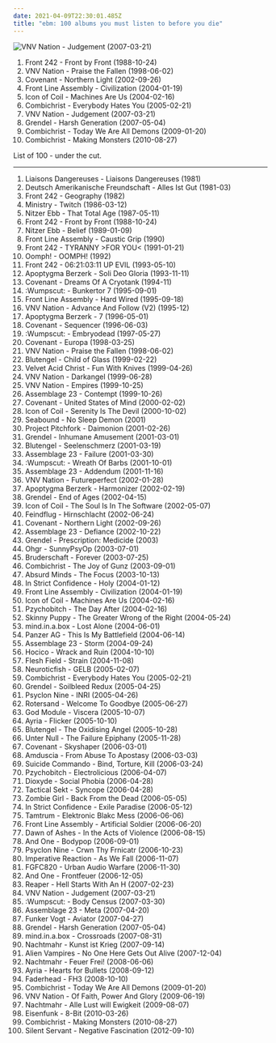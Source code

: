 ```yaml
---
date: 2021-04-09T22:30:01.485Z
title: "ebm: 100 albums you must listen to before you die"
---
```

![VNV Nation - Judgement (2007-03-21)](https://img.discogs.com/1Xvmw4uhXP_TICRaU2XJV_CQ86c=/fit-in/600x546/filters:strip_icc():format(jpeg):mode_rgb():quality(90)/discogs-images/R-946187-1611235318-9051.jpeg.jpg "VNV Nation - Judgement (2007-03-21)")
<ol class="albums">
<li data-cover="https://img.discogs.com/3Qd320OJlyQeqJ4aMywpUntGw1s=/fit-in/600x600/filters:strip_icc():format(jpeg):mode_rgb():quality(90)/discogs-images/R-16364-1280505916.jpeg.jpg" data-tags="ebm" role="button">Front 242 - Front by Front (1988-10-24)</li>
<li data-cover="https://img.discogs.com/k3pu6bHzd1S9ZybASPpAEA-UUX0=/fit-in/600x600/filters:strip_icc():format(jpeg):mode_rgb():quality(90)/discogs-images/R-10624-1174834437.jpeg.jpg" data-tags="ebm, futurepop" role="button">VNV Nation - Praise the Fallen (1998-06-02)</li>
<li data-cover="https://img.discogs.com/DFdycH0d8JucCOwi0wf-Q7xt8Gc=/fit-in/600x596/filters:strip_icc():format(jpeg):mode_rgb():quality(90)/discogs-images/R-91024-1356196838-1896.jpeg.jpg" data-tags="synthpop" role="button">Covenant - Northern Light (2002-09-26)</li>
<li data-cover="https://img.discogs.com/SzLw8Kdw5wQSy6aFcThC8EZh55o=/fit-in/600x600/filters:strip_icc():format(jpeg):mode_rgb():quality(90)/discogs-images/R-240746-1463420871-7364.jpeg.jpg" data-tags="ebm" role="button">Front Line Assembly - Civilization (2004-01-19)</li>
<li data-cover="https://img.discogs.com/yeGKUyKmH3cn79LY3qAplv6uXZE=/fit-in/479x466/filters:strip_icc():format(jpeg):mode_rgb():quality(90)/discogs-images/R-253750-1171277081.jpeg.jpg" data-tags="ebm" role="button">Icon of Coil - Machines Are Us (2004-02-16)</li>
<li data-cover="http://coverartarchive.org/release/cdb9a10b-625c-4ff9-908a-05580ea48310/9054492147-500.jpg" data-tags="industrial" role="button">Combichrist - Everybody Hates You (2005-02-21)</li>
<li data-cover="https://img.discogs.com/1Xvmw4uhXP_TICRaU2XJV_CQ86c=/fit-in/600x546/filters:strip_icc():format(jpeg):mode_rgb():quality(90)/discogs-images/R-946187-1611235318-9051.jpeg.jpg" data-tags="ebm, futurepop" role="button">VNV Nation - Judgement (2007-03-21)</li>
<li data-cover="http://coverartarchive.org/release/a94eefe2-6066-4fe7-b48e-d80b919e3c2a/5702151150-500.jpg" data-tags="ebm, harsh ebm, aggrotech" role="button">Grendel - Harsh Generation (2007-05-04)</li>
<li data-cover="http://coverartarchive.org/release/68a29d1b-d232-46ab-8def-71072d7ffb3d/9055869577-500.jpg" data-tags="aggrotech" role="button">Combichrist - Today We Are All Demons (2009-01-20)</li>
<li data-cover="http://coverartarchive.org/release/54b7a6ff-0a7e-3963-9909-531f408a0e2e/9060781507-500.jpg" data-tags="industrial, ebm" role="button">Combichrist - Making Monsters (2010-08-27)</li>
</ol>
List of 100 - under the cut.
<!-- more -->

_________________

<ol class="albums">
<li data-cover="https://img.discogs.com/9kSnfGWYkDF0y0oVSX9Q-igkZgg=/fit-in/300x300/filters:strip_icc():format(jpeg):mode_rgb():quality(90)/discogs-images/R-40073-1131195651.jpeg.jpg" data-tags="ebm" role="button">
Liaisons Dangereuses - Liaisons Dangereuses (1981)
</li>
<li data-cover="http://coverartarchive.org/release/cc22ec44-bd0f-341e-8366-bd852f2284b1/15833399379-500.jpg" data-tags="electronic, industrial, ebm, neue deutsche welle" role="button">
Deutsch Amerikanische Freundschaft - Alles Ist Gut (1981-03)
</li>
<li data-cover="https://img.discogs.com/-leBjzXx5M1MbT0l5XZs9Uv5TSE=/fit-in/600x600/filters:strip_icc():format(jpeg):mode_rgb():quality(90)/discogs-images/R-42713-1404493766-7753.jpeg.jpg" data-tags="ebm, industrial" role="button">
Front 242 - Geography (1982)
</li>
<li data-cover="http://coverartarchive.org/release/13a66df4-ce5c-4e8e-9ba1-8766decf5676/28680783980-500.jpg" data-tags="ebm, industrial" role="button">
Ministry - Twitch (1986-03-12)
</li>
<li data-cover="http://coverartarchive.org/release/5a32f2d3-7bf4-314d-9ddb-4e2f62b46221/19760017691-500.jpg" data-tags="ebm" role="button">
Nitzer Ebb - That Total Age (1987-05-11)
</li>
<li data-cover="https://img.discogs.com/3Qd320OJlyQeqJ4aMywpUntGw1s=/fit-in/600x600/filters:strip_icc():format(jpeg):mode_rgb():quality(90)/discogs-images/R-16364-1280505916.jpeg.jpg" data-tags="ebm" role="button">
Front 242 - Front by Front (1988-10-24)
</li>
<li data-cover="http://coverartarchive.org/release/8634c228-80f7-358e-b9bd-f7e6e558ad81/24652540760-500.jpg" data-tags="ebm" role="button">
Nitzer Ebb - Belief (1989-01-09)
</li>
<li data-cover="http://coverartarchive.org/release/2e29c6bf-a8e7-311c-9110-dff172682710/2261636180-500.jpg" data-tags="ebm" role="button">
Front Line Assembly - Caustic Grip (1990)
</li>
<li data-cover="https://img.discogs.com/9Gf8qubhFWaPjjGCaLCMDpaMjfo=/fit-in/150x150/filters:strip_icc():format(jpeg):mode_rgb():quality(90)/discogs-images/R-3567878-1349031692-4985.jpeg.jpg" data-tags="ebm" role="button">
Front 242 - TYRANNY >FOR YOU< (1991-01-21)
</li>
<li data-cover="http://coverartarchive.org/release/a5b84cb4-683e-4257-b073-2fb674062d55/14371888518-500.jpg" data-tags="ebm, industrial" role="button">
Oomph! - OOMPH! (1992)
</li>
<li data-cover="https://img.discogs.com/MmazM0fxtM9vhc7qi5BWKa0yPbg=/fit-in/600x600/filters:strip_icc():format(jpeg):mode_rgb():quality(90)/discogs-images/R-7104507-1433827097-4457.jpeg.jpg" data-tags="ebm" role="button">
Front 242 - 06:21:03:11 UP EVIL (1993-05-10)
</li>
<li data-cover="https://img.discogs.com/SX_W3lJcTxgLx3XqWSG54HaB5Ng=/fit-in/600x543/filters:strip_icc():format(jpeg):mode_rgb():quality(90)/discogs-images/R-1160084-1258692474.jpeg.jpg" data-tags="ebm" role="button">
Apoptygma Berzerk - Soli Deo Gloria (1993-11-11)
</li>
<li data-cover="http://coverartarchive.org/release/8261962b-3305-4b07-928b-9405ff67d262/14323730269-500.jpg" data-tags="ebm" role="button">
Covenant - Dreams Of A Cryotank (1994-11)
</li>
<li data-cover="https://via.placeholder.com/450" data-tags="industrial, ebm" role="button">
:Wumpscut: - Bunkertor 7 (1995-09-01)
</li>
<li data-cover="http://coverartarchive.org/release/def3a2ab-d04d-30ed-82c2-5d85b92943fc/2254710671-500.jpg" data-tags="ebm, industrial, electro-industrial" role="button">
Front Line Assembly - Hard Wired (1995-09-18)
</li>
<li data-cover="http://coverartarchive.org/release/c317b76a-9bd8-3741-bda5-5d1cc8991a8d/3566304546-500.jpg" data-tags="ebm, futurepop" role="button">
VNV Nation - Advance And Follow (V2) (1995-12)
</li>
<li data-cover="https://img.discogs.com/hsVR4bW013KkDdMAveWcTZMDtqA=/fit-in/447x705/filters:strip_icc():format(jpeg):mode_rgb():quality(90)/discogs-images/R-5772893-1605266259-5528.jpeg.jpg" data-tags="industrial, ebm" role="button">
Apoptygma Berzerk - 7 (1996-05-01)
</li>
<li data-cover="http://coverartarchive.org/release/47904d98-3813-4306-b61d-3024b865c9b2/3988070087-500.jpg" data-tags="ebm" role="button">
Covenant - Sequencer (1996-06-03)
</li>
<li data-cover="https://img.discogs.com/51DobrrJLT2iTuEFH_FSGJsLB88=/fit-in/600x600/filters:strip_icc():format(jpeg):mode_rgb():quality(90)/discogs-images/R-865720-1366962467-2979.jpeg.jpg" data-tags="ebm, electro-industrial" role="button">
:Wumpscut: - Embryodead (1997-05-27)
</li>
<li data-cover="https://img.discogs.com/oTrw4iyizH5nyya1j2_EI2JeVKc=/fit-in/600x598/filters:strip_icc():format(jpeg):mode_rgb():quality(90)/discogs-images/R-121861-1249336543.jpeg.jpg" data-tags="ebm" role="button">
Covenant - Europa (1998-03-25)
</li>
<li data-cover="https://img.discogs.com/k3pu6bHzd1S9ZybASPpAEA-UUX0=/fit-in/600x600/filters:strip_icc():format(jpeg):mode_rgb():quality(90)/discogs-images/R-10624-1174834437.jpeg.jpg" data-tags="ebm, futurepop" role="button">
VNV Nation - Praise the Fallen (1998-06-02)
</li>
<li data-cover="http://coverartarchive.org/release/6b300725-35bf-4f41-b6fd-cec5d48f077b/8769345080-500.jpg" data-tags="darkwave, gothic, ebm" role="button">
Blutengel - Child of Glass (1999-02-22)
</li>
<li data-cover="http://coverartarchive.org/release/e1ed1b26-35d7-3f95-9344-8722e2707fc8/10110496358-500.jpg" data-tags="industrial, ebm" role="button">
Velvet Acid Christ - Fun With Knives (1999-04-26)
</li>
<li data-cover="http://coverartarchive.org/release/23ca454e-1a44-4b49-8702-5b06d7ba4f3a/15627120178-500.jpg" data-tags="industrial, ebm" role="button">
VNV Nation - Darkangel (1999-06-28)
</li>
<li data-cover="http://coverartarchive.org/release/dd580bad-7982-39f6-93de-b1877ea6f696/24181956818-500.jpg" data-tags="futurepop" role="button">
VNV Nation - Empires (1999-10-25)
</li>
<li data-cover="http://coverartarchive.org/release/3e08454f-b9a6-483c-847c-72f4da4369cf/3240829039-500.jpg" data-tags="ebm" role="button">
Assemblage 23 - Contempt (1999-10-26)
</li>
<li data-cover="http://coverartarchive.org/release/e332bd88-d7a4-4ad0-844b-fb8063c6e0a0/3990451420-500.jpg" data-tags="futurepop" role="button">
Covenant - United States of Mind (2000-02-02)
</li>
<li data-cover="http://coverartarchive.org/release/75026d3c-3b74-4ba6-aede-3d229f1b6e5b/25801998611-500.jpg" data-tags="ebm, futurepop, metropolis" role="button">
Icon of Coil - Serenity Is The Devil (2000-10-02)
</li>
<li data-cover="http://coverartarchive.org/release/bc5dfd30-8904-4186-be13-e808fdaa0f56/15621560596-500.jpg" data-tags="ebm, futurepop" role="button">
Seabound - No Sleep Demon (2001)
</li>
<li data-cover="http://coverartarchive.org/release/8c6b52ec-976a-326f-b831-f9a2885ab1a2/28740868188-500.jpg" data-tags="industrial, ebm" role="button">
Project Pitchfork - Daimonion (2001-02-26)
</li>
<li data-cover="http://coverartarchive.org/release/062951d7-a7fb-4002-958c-da7f28ea0ae5/9219944771-500.jpg" data-tags="ebm" role="button">
Grendel - Inhumane Amusement (2001-03-01)
</li>
<li data-cover="http://coverartarchive.org/release/2b18f9eb-b171-4fd6-ab1f-9801c4adc992/11392866472-500.jpg" data-tags="electrogoth, industrial, ebm, darkwave" role="button">
Blutengel - Seelenschmerz (2001-03-19)
</li>
<li data-cover="http://coverartarchive.org/release/090a0fb7-dfb3-436a-a407-e7c098a16144/3240794986-500.jpg" data-tags="ebm, futurepop, metropolis" role="button">
Assemblage 23 - Failure (2001-03-30)
</li>
<li data-cover="https://img.discogs.com/i_m-oTCbkUTqczQzQTW4xFmAxZ8=/fit-in/600x600/filters:strip_icc():format(jpeg):mode_rgb():quality(90)/discogs-images/R-9591392-1483305156-3216.jpeg.jpg" data-tags="industrial" role="button">
:Wumpscut: - Wreath Of Barbs (2001-10-01)
</li>
<li data-cover="http://coverartarchive.org/release/de4567f7-ff4f-350e-8ade-430879b0a5a4/24736365539-500.jpg" data-tags="futurepop, synth pop, ebm" role="button">
Assemblage 23 - Addendum (2001-11-16)
</li>
<li data-cover="https://img.discogs.com/DMU2NAHAk_ZiSsK-iEOfdfyxUWs=/fit-in/600x600/filters:strip_icc():format(jpeg):mode_rgb():quality(90)/discogs-images/R-2172904-1305308916.jpeg.jpg" data-tags="industrial, electronic, futurepop" role="button">
VNV Nation - Futureperfect (2002-01-28)
</li>
<li data-cover="http://coverartarchive.org/release/c24deebf-adae-4ac0-bf5e-0a349d4864b0/9408709198-500.jpg" data-tags="synthpop" role="button">
Apoptygma Berzerk - Harmonizer (2002-02-19)
</li>
<li data-cover="https://img.discogs.com/S-eM9VXXYcgfirJjTQsorhyGYxo=/fit-in/600x600/filters:strip_icc():format(jpeg):mode_rgb():quality(90)/discogs-images/R-100723-1269258468.jpeg.jpg" data-tags="ebm" role="button">
Grendel - End of Ages (2002-04-15)
</li>
<li data-cover="http://coverartarchive.org/release/823581d6-4075-3b03-af5c-5863cece900d/8157775574-500.jpg" data-tags="ebm" role="button">
Icon of Coil - The Soul Is In The Software (2002-05-07)
</li>
<li data-cover="http://coverartarchive.org/release/95a2889d-5127-4bf7-88f3-bf2273323c42/8925141225-500.jpg" data-tags="ebm, industrial" role="button">
Feindflug - Hirnschlacht (2002-06-24)
</li>
<li data-cover="https://img.discogs.com/DFdycH0d8JucCOwi0wf-Q7xt8Gc=/fit-in/600x596/filters:strip_icc():format(jpeg):mode_rgb():quality(90)/discogs-images/R-91024-1356196838-1896.jpeg.jpg" data-tags="synthpop" role="button">
Covenant - Northern Light (2002-09-26)
</li>
<li data-cover="http://coverartarchive.org/release/a3c6a919-a7a5-3fc7-b16d-3b5d45aea7e0/24787862888-500.jpg" data-tags="ebm" role="button">
Assemblage 23 - Defiance (2002-10-22)
</li>
<li data-cover="http://coverartarchive.org/release/1a3d000f-79cc-4451-9cb6-b8e048ad4c66/8007366186-500.jpg" data-tags="industrial, dark electro, ebm, metropolis" role="button">
Grendel - Prescription: Medicide (2003)
</li>
<li data-cover="http://coverartarchive.org/release/34de4124-76fd-4596-a891-82a9041612f9/6485727185-500.jpg" data-tags="radio radio radio" role="button">
Ohgr - SunnyPsyOp (2003-07-01)
</li>
<li data-cover="https://img.discogs.com/x_ZXbTXhgJAS1mE58lQEzzO1UJg=/fit-in/426x600/filters:strip_icc():format(jpeg):mode_rgb():quality(90)/discogs-images/R-175867-1555449374-8049.png.jpg" data-tags="industrial, ebm, desert island discs, recommendable" role="button">
Bruderschaft - Forever (2003-07-25)
</li>
<li data-cover="http://coverartarchive.org/release/8a9f88ee-4b69-445a-8eb1-0f83345faf3f/9065922207-500.jpg" data-tags="industrial, aggrotech, powernoise, electro-industrial" role="button">
Combichrist - The Joy of Gunz (2003-09-01)
</li>
<li data-cover="http://coverartarchive.org/release/86baa9d0-b610-4721-80ee-bc70f5c0680a/15092844749-500.jpg" data-tags="ebm, electronic, futurepop" role="button">
Absurd Minds - The Focus (2003-10-13)
</li>
<li data-cover="https://img.discogs.com/mxY3UDQC1EtTbRuE-do2hsnH3wk=/fit-in/400x400/filters:strip_icc():format(jpeg):mode_rgb():quality(90)/discogs-images/R-465895-1117587788.jpg.jpg" data-tags="ebm" role="button">
In Strict Confidence - Holy (2004-01-12)
</li>
<li data-cover="https://img.discogs.com/SzLw8Kdw5wQSy6aFcThC8EZh55o=/fit-in/600x600/filters:strip_icc():format(jpeg):mode_rgb():quality(90)/discogs-images/R-240746-1463420871-7364.jpeg.jpg" data-tags="ebm" role="button">
Front Line Assembly - Civilization (2004-01-19)
</li>
<li data-cover="https://img.discogs.com/yeGKUyKmH3cn79LY3qAplv6uXZE=/fit-in/479x466/filters:strip_icc():format(jpeg):mode_rgb():quality(90)/discogs-images/R-253750-1171277081.jpeg.jpg" data-tags="ebm" role="button">
Icon of Coil - Machines Are Us (2004-02-16)
</li>
<li data-cover="http://coverartarchive.org/release/5ed343a0-2ea4-419a-bb1d-692f2c249767/12312885496-500.jpg" data-tags="ebm, german" role="button">
Pzychobitch - The Day After (2004-02-16)
</li>
<li data-cover="https://img.discogs.com/zRGVfiF2OBHy59lfynGezJC6ZnQ=/fit-in/600x450/filters:strip_icc():format(jpeg):mode_rgb():quality(90)/discogs-images/R-11830050-1530013764-6607.jpeg.jpg" data-tags="industrial" role="button">
Skinny Puppy - The Greater Wrong of the Right (2004-05-24)
</li>
<li data-cover="https://via.placeholder.com/450" data-tags="futurepop, ebm" role="button">
mind.in.a.box - Lost Alone (2004-06-01)
</li>
<li data-cover="http://coverartarchive.org/release/85d7b32d-7b3f-4c61-b51e-bbf61c9267e8/15619141380-500.jpg" data-tags="industrial" role="button">
Panzer AG - This Is My Battlefield (2004-06-14)
</li>
<li data-cover="https://img.discogs.com/cfc9e7fd50d7c9c08931869b95f6849a01d0635d/images/spacer.gif" data-tags="ebm, futurepop" role="button">
Assemblage 23 - Storm (2004-09-24)
</li>
<li data-cover="https://img.discogs.com/J94iFtQ-S_W_aq2FuUrefhHfjGg=/fit-in/600x600/filters:strip_icc():format(jpeg):mode_rgb():quality(90)/discogs-images/R-385313-1277151264.jpeg.jpg" data-tags="dark electro, industrial, ebm, metropolis" role="button">
Hocico - Wrack and Ruin (2004-10-10)
</li>
<li data-cover="http://coverartarchive.org/release/84ad75fa-44b2-3f90-8c5f-4b3fb9708678/10743288348-500.jpg" data-tags="industrial" role="button">
Flesh Field - Strain (2004-11-08)
</li>
<li data-cover="http://coverartarchive.org/release/05d89414-cc3c-3a04-8483-1a69273d2125/4469286300-500.jpg" data-tags="ebm, synth" role="button">
Neuroticfish - GELB (2005-02-07)
</li>
<li data-cover="http://coverartarchive.org/release/cdb9a10b-625c-4ff9-908a-05580ea48310/9054492147-500.jpg" data-tags="industrial" role="button">
Combichrist - Everybody Hates You (2005-02-21)
</li>
<li data-cover="http://coverartarchive.org/release/c22e34a1-ef58-30b6-9ee7-988775a4fe4d/10237052669-500.jpg" data-tags="industrial, ebm, dark electro" role="button">
Grendel - Soilbleed Redux (2005-04-25)
</li>
<li data-cover="http://coverartarchive.org/release/2115e652-02b4-4916-b26f-517aa2eee039/9061551085-500.jpg" data-tags="industrial" role="button">
Psyclon Nine - INRI (2005-04-26)
</li>
<li data-cover="https://img.discogs.com/jIvL9rUv2vZu-dbnbKulqwmHtYo=/fit-in/450x448/filters:strip_icc():format(jpeg):mode_rgb():quality(90)/discogs-images/R-491586-1122508052.jpg.jpg" data-tags="ebm" role="button">
Rotersand - Welcome To Goodbye (2005-06-27)
</li>
<li data-cover="https://img.discogs.com/HQkL9UB2mhjc9vVX_EbC6K4D7j4=/fit-in/600x535/filters:strip_icc():format(jpeg):mode_rgb():quality(90)/discogs-images/R-544661-1590431253-9618.jpeg.jpg" data-tags="ebm, dark electro" role="button">
God Module - Viscera (2005-10-07)
</li>
<li data-cover="http://coverartarchive.org/release/1462eaf2-f546-401c-9ac9-295ae18e0541/7827894481-500.jpg" data-tags="ayria, ebm" role="button">
Ayria - Flicker (2005-10-10)
</li>
<li data-cover="http://coverartarchive.org/release/59651cd9-510f-4b08-972e-a52bcdfddd0d/22005737764-500.jpg" data-tags="darkwave" role="button">
Blutengel - The Oxidising Angel (2005-10-28)
</li>
<li data-cover="http://coverartarchive.org/release/b36ae268-7613-484a-861e-742a6abc2b54/7991788886-500.jpg" data-tags="ebm" role="button">
Unter Null - The Failure Epiphany (2005-11-28)
</li>
<li data-cover="http://coverartarchive.org/release/1972b060-ed26-3294-a9fe-68df8e46730e/3989102064-500.jpg" data-tags="futurepop, ebm" role="button">
Covenant - Skyshaper (2006-03-01)
</li>
<li data-cover="https://img.discogs.com/K9fWFCbuShoeeTlEtPtcTP9qSaM=/fit-in/600x862/filters:strip_icc():format(jpeg):mode_rgb():quality(90)/discogs-images/R-635343-1570355098-3014.jpeg.jpg" data-tags="industrial, techno, dark electro, ebm, metropolis" role="button">
Amduscia - From Abuse To Apostasy (2006-03-03)
</li>
<li data-cover="https://img.discogs.com/MK3kejTyRY1kKfGV5igAQF0kOzw=/fit-in/600x600/filters:strip_icc():format(jpeg):mode_rgb():quality(90)/discogs-images/R-1430114-1219059796.jpeg.jpg" data-tags="ebm, industrial, harsh ebm" role="button">
Suicide Commando - Bind, Torture, Kill (2006-03-24)
</li>
<li data-cover="http://coverartarchive.org/release/33899b00-afe7-4925-bcf1-307397379da2/12312900585-500.jpg" data-tags="industrial, ebm" role="button">
Pzychobitch - Electrolicious (2006-04-07)
</li>
<li data-cover="http://coverartarchive.org/release/d58505d6-8dea-4875-9edc-ee9f48bc0ba4/9067544706-500.jpg" data-tags="industrial, dark electro, ebm" role="button">
Dioxyde - Social Phobia (2006-04-28)
</li>
<li data-cover="http://coverartarchive.org/release/dfa61791-e35a-31c6-9c6d-c6fee31f4e88/8961128077-500.jpg" data-tags="ebm, aggrotech, industrial, dark electro" role="button">
Tactical Sekt - Syncope (2006-04-28)
</li>
<li data-cover="http://coverartarchive.org/release/6c9b2c65-c976-4f86-84a8-b5774609b362/15848864452-500.jpg" data-tags="dark electro, ebm, industrial" role="button">
Zombie Girl - Back From the Dead (2006-05-05)
</li>
<li data-cover="https://img.discogs.com/ufOkf57z1rhXtevrPt5tdRI2xiY=/fit-in/599x590/filters:strip_icc():format(jpeg):mode_rgb():quality(90)/discogs-images/R-689378-1273475342.jpeg.jpg" data-tags="ebm, darkwave" role="button">
In Strict Confidence - Exile Paradise (2006-05-12)
</li>
<li data-cover="http://coverartarchive.org/release/3c6e82f4-865d-3657-9d65-86737b208aff/2850609992-500.jpg" data-tags="dark electro, ebm, industrial and ebm" role="button">
Tamtrum - Elektronic Blakc Mess (2006-06-06)
</li>
<li data-cover="http://coverartarchive.org/release/b4e9cde8-78d8-4390-a5bb-8025feb93807/6069833114-500.jpg" data-tags="ebm, industrial" role="button">
Front Line Assembly - Artificial Soldier (2006-06-20)
</li>
<li data-cover="http://coverartarchive.org/release/dba37eaa-374f-4b23-bb84-5caf72fb8be8/9036997183-500.jpg" data-tags="dark electro, industrial, ebm" role="button">
Dawn of Ashes - In the Acts of Violence (2006-08-15)
</li>
<li data-cover="http://coverartarchive.org/release/025e433e-757a-34a9-b349-c1ef3e084f07/5220361427-500.jpg" data-tags="synthpop" role="button">
And One - Bodypop (2006-09-01)
</li>
<li data-cover="http://coverartarchive.org/release/cbad8c1c-500c-3a8e-83ff-7a67e54db5c3/8482057958-500.jpg" data-tags="industrial, dark electro, ebm" role="button">
Psyclon Nine - Crwn Thy Frnicatr (2006-10-23)
</li>
<li data-cover="http://coverartarchive.org/release/a4633f56-1ebd-4d56-984f-efeb99c59b6a/15596033836-500.jpg" data-tags="ebm" role="button">
Imperative Reaction - As We Fall (2006-11-07)
</li>
<li data-cover="https://img.discogs.com/ACErB_ZKOLVpb0-ltZfDNNt1Rl4=/fit-in/200x200/filters:strip_icc():format(jpeg):mode_rgb():quality(90)/discogs-images/R-860156-1166309941.jpeg.jpg" data-tags="dark electro, ebm" role="button">
FGFC820 - Urban Audio Warfare (2006-11-30)
</li>
<li data-cover="http://coverartarchive.org/release/2dd9923d-9e53-3872-8bdf-5dbc1c338df4/23316236628-500.jpg" data-tags="ebm" role="button">
And One - Frontfeuer (2006-12-05)
</li>
<li data-cover="https://via.placeholder.com/450" data-tags="industrial, ebm" role="button">
Reaper - Hell Starts With An H (2007-02-23)
</li>
<li data-cover="https://img.discogs.com/1Xvmw4uhXP_TICRaU2XJV_CQ86c=/fit-in/600x546/filters:strip_icc():format(jpeg):mode_rgb():quality(90)/discogs-images/R-946187-1611235318-9051.jpeg.jpg" data-tags="ebm, futurepop" role="button">
VNV Nation - Judgement (2007-03-21)
</li>
<li data-cover="https://img.discogs.com/fgkxtUH7FQRHBtdSZQTt4TUzKvk=/fit-in/160x160/filters:strip_icc():format(jpeg):mode_rgb():quality(90)/discogs-images/R-958306-1177519447.jpeg.jpg" data-tags="ebm" role="button">
:Wumpscut: - Body Census (2007-03-30)
</li>
<li data-cover="http://coverartarchive.org/release/c4ce8787-354f-3cbe-878b-e8b383c955ae/21380468600-500.jpg" data-tags="ebm" role="button">
Assemblage 23 - Meta (2007-04-20)
</li>
<li data-cover="https://img.discogs.com/7feZnD3rgeCymzD2vG3QXvW-BZI=/fit-in/600x538/filters:strip_icc():format(jpeg):mode_rgb():quality(90)/discogs-images/R-978934-1284060167.jpeg.jpg" data-tags="ebm, aggrotech" role="button">
Funker Vogt - Aviator (2007-04-27)
</li>
<li data-cover="http://coverartarchive.org/release/a94eefe2-6066-4fe7-b48e-d80b919e3c2a/5702151150-500.jpg" data-tags="ebm, harsh ebm, aggrotech" role="button">
Grendel - Harsh Generation (2007-05-04)
</li>
<li data-cover="http://coverartarchive.org/release/4a1f55aa-5343-3003-9108-3c97cb4c1bc4/18756065038-500.jpg" data-tags="futurepop, ebm" role="button">
mind.in.a.box - Crossroads (2007-08-31)
</li>
<li data-cover="http://coverartarchive.org/release/12c863f7-1d8f-44ed-b2d9-8a2eb3f1d666/2850124511-500.jpg" data-tags="ebm" role="button">
Nachtmahr - Kunst ist Krieg (2007-09-14)
</li>
<li data-cover="http://coverartarchive.org/release/94e31574-d3e5-4243-b6f3-b4368a40b160/3729075309-500.jpg" data-tags="industrial, ebm" role="button">
Alien Vampires - No One Here Gets Out Alive (2007-12-04)
</li>
<li data-cover="http://coverartarchive.org/release/828e02f2-c436-4205-b186-6e5ab89ad558/8034626940-500.jpg" data-tags="industrial, ebm" role="button">
Nachtmahr - Feuer Frei! (2008-06-06)
</li>
<li data-cover="http://coverartarchive.org/release/4f6c0c54-d31d-4dad-9c97-8514421e6f47/4740187935-500.jpg" data-tags="electronic, ebm" role="button">
Ayria - Hearts for Bullets (2008-09-12)
</li>
<li data-cover="http://coverartarchive.org/release/d90b0d42-b7c9-4998-b079-c54f30ff7450/13214844444-500.jpg" data-tags="ebm" role="button">
Faderhead - FH3 (2008-10-10)
</li>
<li data-cover="http://coverartarchive.org/release/68a29d1b-d232-46ab-8def-71072d7ffb3d/9055869577-500.jpg" data-tags="aggrotech" role="button">
Combichrist - Today We Are All Demons (2009-01-20)
</li>
<li data-cover="https://via.placeholder.com/450" data-tags="futurepop" role="button">
VNV Nation - Of Faith, Power And Glory (2009-06-19)
</li>
<li data-cover="http://coverartarchive.org/release/d866b8b0-6631-4abd-ba23-5613b3de6cc7/2850118768-500.jpg" data-tags="industrial, ebm" role="button">
Nachtmahr - Alle Lust will Ewigkeit (2009-08-07)
</li>
<li data-cover="https://img.discogs.com/S8SC0gUDwhU661p27iTCEyN1cS0=/fit-in/500x500/filters:strip_icc():format(jpeg):mode_rgb():quality(90)/discogs-images/R-2314644-1285127368.jpeg.jpg" data-tags="ebm" role="button">
Eisenfunk - 8-Bit (2010-03-26)
</li>
<li data-cover="http://coverartarchive.org/release/54b7a6ff-0a7e-3963-9909-531f408a0e2e/9060781507-500.jpg" data-tags="industrial, ebm" role="button">
Combichrist - Making Monsters (2010-08-27)
</li>
<li data-cover="http://coverartarchive.org/release/d07ec8c0-6014-4477-842b-5951db5000d7/13198885335-500.jpg" data-tags="ebm, hard techno, cold wave, 10s, industrial techno, 2012 releases, tribal industrial, drone techno, hospital productions" role="button">
Silent Servant - Negative Fascination (2012-09-10)
</li>
</ol>